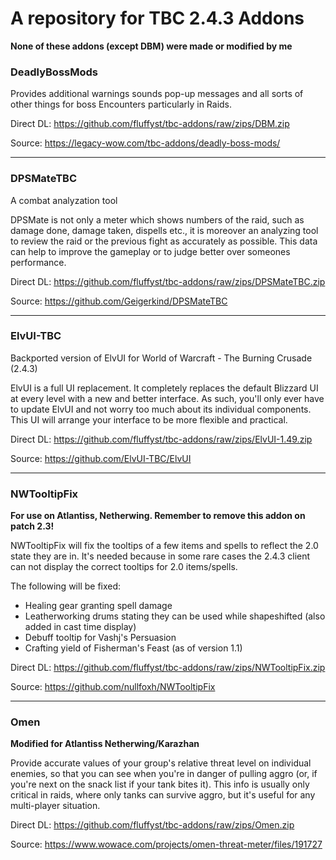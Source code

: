 # A repository for TBC 2.4.3 Addons

**None of these addons (except DBM) were made or modified by me**

### DeadlyBossMods
Provides additional warnings sounds pop-up messages and all sorts of other things for boss Encounters particularly in Raids.

Direct DL: https://github.com/fluffyst/tbc-addons/raw/zips/DBM.zip

Source: https://legacy-wow.com/tbc-addons/deadly-boss-mods/

---

### DPSMateTBC
A combat analyzation tool

DPSMate is not only a meter which shows numbers of the raid, such as damage done, damage taken, dispells etc., it is moreover an analyzing tool to review the raid or the previous fight as accurately as possible. This data can help to improve the gameplay or to judge better over someones performance.

Direct DL: https://github.com/fluffyst/tbc-addons/raw/zips/DPSMateTBC.zip

Source: https://github.com/Geigerkind/DPSMateTBC

---

### ElvUI-TBC
Backported version of ElvUI for World of Warcraft - The Burning Crusade (2.4.3)

ElvUI is a full UI replacement. It completely replaces the default Blizzard UI at every level with a new and better interface. As such, you'll only ever have to update ElvUI and not worry too much about its individual components. This UI will arrange your interface to be more flexible and practical.

Direct DL: https://github.com/fluffyst/tbc-addons/raw/zips/ElvUI-1.49.zip

Source: https://github.com/ElvUI-TBC/ElvUI

---

### NWTooltipFix

**For use on Atlantiss, Netherwing. Remember to remove this addon on patch 2.3!**

NWTooltipFix will fix the tooltips of a few items and spells to reflect the 2.0 state they are in. It's needed because in some rare cases the 2.4.3 client can not display the correct tooltips for 2.0 items/spells.

The following will be fixed:

* Healing gear granting spell damage
* Leatherworking drums stating they can be used while shapeshifted (also added in cast time display)
* Debuff tooltip for Vashj's Persuasion
* Crafting yield of Fisherman's Feast (as of version 1.1)

Direct DL: https://github.com/fluffyst/tbc-addons/raw/zips/NWTooltipFix.zip

Source: https://github.com/nullfoxh/NWTooltipFix

---

### Omen
**Modified for Atlantiss Netherwing/Karazhan**

Provide accurate values of your group's relative threat level on individual enemies, so that you can see when you're in danger of pulling aggro (or, if you're next on the snack list if your tank bites it). This info is usually only critical in raids, where only tanks can survive aggro, but it's useful for any multi-player situation.

Direct DL: https://github.com/fluffyst/tbc-addons/raw/zips/Omen.zip

Source: https://www.wowace.com/projects/omen-threat-meter/files/191727

